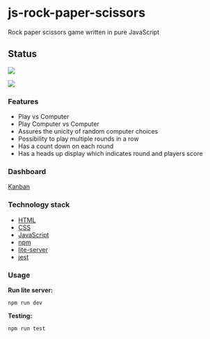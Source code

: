 # js-rock-paper-scissors
Rock paper scissors game written in pure JavaScript


## Status
![](https://img.shields.io/github/workflow/status/vsambor/js-rock-paper-scissors/FRONT-CI?style=for-the-badge&label=FRONT-CI&logo=github)

![](https://img.shields.io/github/workflow/status/vsambor/js-rock-paper-scissors/SECURITY-CHECK?style=for-the-badge&label=Security&logo=npm)

### Features
- Play vs Computer
- Play Computer vs Computer
- Assures the unicity of random computer choices
- Possibility to play multiple rounds in a row
- Has a count down on each round
- Has a heads up display which indicates round and players score

### Dashboard
[Kanban](https://github.com/vsambor/js-rock-paper-scissors/projects/1)

### Technology stack
- [HTML](https://en.wikipedia.org/wiki/HTML)
- [CSS](https://en.wikipedia.org/wiki/Cascading_Style_Sheets)
- [JavaScript](https://en.wikipedia.org/wiki/JavaScript)
- [npm](https://www.npmjs.com/)
- [lite-server](https://www.npmjs.com/package/lite-server)
- [jest](https://karma-runner.github.io/2.0/index.html)

### Usage

**Run lite server:**

`npm run dev`

**Testing:**

`npm run test`

